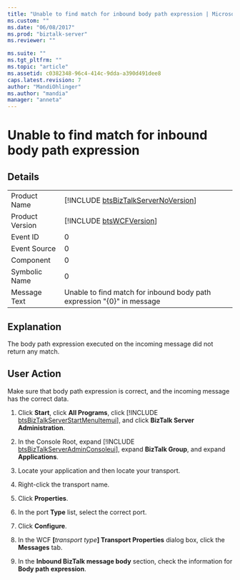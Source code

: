```yaml
---
title: "Unable to find match for inbound body path expression | Microsoft Docs"
ms.custom: ""
ms.date: "06/08/2017"
ms.prod: "biztalk-server"
ms.reviewer: ""

ms.suite: ""
ms.tgt_pltfrm: ""
ms.topic: "article"
ms.assetid: c0382348-96c4-414c-9dda-a390d491dee8
caps.latest.revision: 7
author: "MandiOhlinger"
ms.author: "mandia"
manager: "anneta"
---
```

# Unable to find match for inbound body path expression
## Details  

|                 |                                                                                     |
|-----------------|-------------------------------------------------------------------------------------|
|  Product Name   | [!INCLUDE [btsBizTalkServerNoVersion](../includes/btsbiztalkservernoversion-md.md)] |
| Product Version |             [!INCLUDE [btsWCFVersion](../includes/btswcfversion-md.md)]             |
|    Event ID     |                                          0                                          |
|  Event Source   |                                          0                                          |
|    Component    |                                          0                                          |
|  Symbolic Name  |                                          0                                          |
|  Message Text   |       Unable to find match for inbound body path expression "{0}" in message        |

## Explanation  
 The body path expression executed on the incoming message did not return any match.  

## User Action  
 Make sure that body path expression is correct, and the incoming message has the correct data.  

1. Click <strong>Start</strong>, click <strong>All Programs</strong>, click [!INCLUDE [btsBizTalkServerStartMenuItemui](../includes/btsbiztalkserverstartmenuitemui-md.md)], and click <strong>BizTalk Server Administration</strong>.  

2. In the Console Root, expand [!INCLUDE [btsBizTalkServerAdminConsoleui](../includes/btsbiztalkserveradminconsoleui-md.md)], expand <strong>BizTalk Group</strong>, and expand  <strong>Applications</strong>.  

3. Locate your application and then locate your transport.  

4. Right-click the transport name.  

5. Click **Properties**.  

6. In the port **Type** list, select the correct port.  

7. Click **Configure**.  

8. In the WCF <strong>[</strong><em>transport type</em><strong>] Transport Properties</strong> dialog box, click the <strong>Messages</strong> tab.  

9. In the **Inbound BizTalk message body** section, check the information for **Body path expression**.
